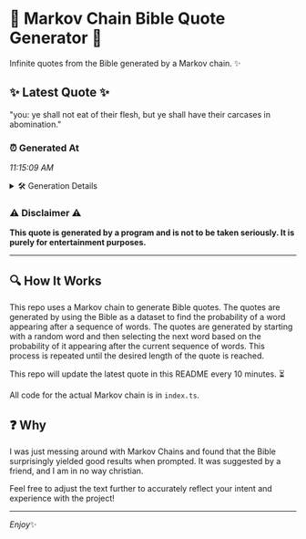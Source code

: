 # 📖 Markov Chain Bible Quote Generator 📖

Infinite quotes from the Bible generated by a Markov chain. ✨

## ✨ Latest Quote ✨
"you: ye shall not eat of their flesh, but ye shall have their carcases in abomination."

### ⏰ Generated At
*11:15:09 AM*

<details>
    <summary>🛠️ Generation Details</summary>
    <p>
        <strong>🌱 Seed:</strong> you:<br>
        <strong>🔄 Iterations:</strong> 15<br>
        <strong>📜 Context History:</strong><br>[ you: ]: ye<br>[ you:, ye ]: shall<br>[ you:, ye, shall ]: not<br>[ you:, ye, shall, not ]: eat<br>[ you:, ye, shall, not, eat ]: of<br>[ you:, ye, shall, not, eat, of ]: their<br>[ ye, shall, not, eat, of, their ]: flesh,<br>[ shall, not, eat, of, their, flesh, ]: but<br>[ not, eat, of, their, flesh,, but ]: ye<br>[ eat, of, their, flesh,, but, ye ]: shall<br>[ of, their, flesh,, but, ye, shall ]: have<br>[ their, flesh,, but, ye, shall, have ]: their<br>[ flesh,, but, ye, shall, have, their ]: carcases<br>[ but, ye, shall, have, their, carcases ]: in<br>[ ye, shall, have, their, carcases, in ]: abomination.<br>
    </p>
</details>

### ⚠️ Disclaimer ⚠️
**This quote is generated by a program and is not to be taken seriously. It is purely for entertainment purposes.**

---

## 🔍 How It Works

This repo uses a Markov chain to generate Bible quotes. The quotes are generated by using the Bible as a dataset to find the probability of a word appearing after a sequence of words. The quotes are generated by starting with a random word and then selecting the next word based on the probability of it appearing after the current sequence of words. This process is repeated until the desired length of the quote is reached.

This repo will update the latest quote in this README every 10 minutes. ⏳

All code for the actual Markov chain is in `index.ts`.

## ❓ Why

I was just messing around with Markov Chains and found that the Bible surprisingly yielded good results when prompted. 
It was suggested by a friend, and I am in no way christian.

Feel free to adjust the text further to accurately reflect your intent and experience with the project!

---

*Enjoy*✨

